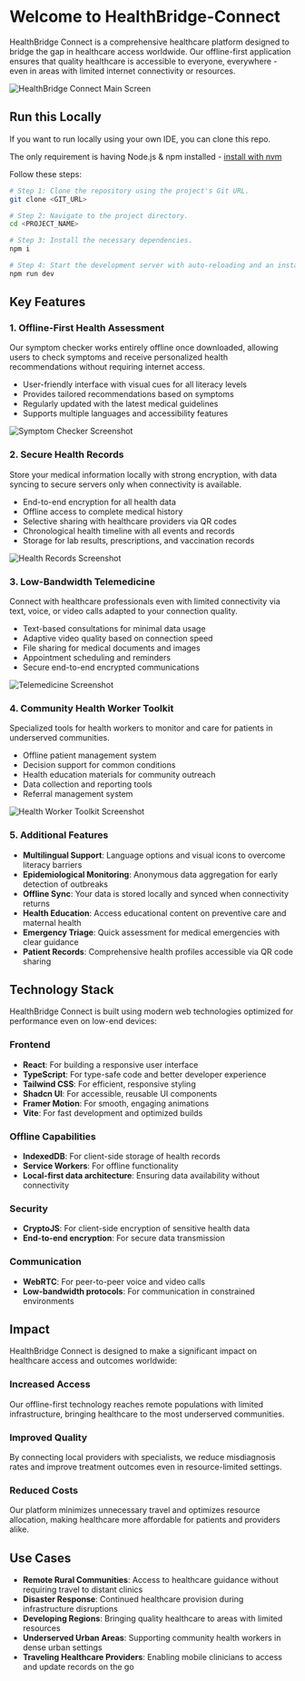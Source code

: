 
# Welcome to HealthBridge-Connect

HealthBridge Connect is a comprehensive healthcare platform designed to bridge the gap in healthcare access worldwide. Our offline-first application ensures that quality healthcare is accessible to everyone, everywhere - even in areas with limited internet connectivity or resources.

![HealthBridge Connect Main Screen](https://placeholder.com/add-your-homepage-screenshot-here)


## Run this Locally

If you want to run locally using your own IDE, you can clone this repo.

The only requirement is having Node.js & npm installed - [install with nvm](https://github.com/nvm-sh/nvm#installing-and-updating)

Follow these steps:

```sh
# Step 1: Clone the repository using the project's Git URL.
git clone <GIT_URL>

# Step 2: Navigate to the project directory.
cd <PROJECT_NAME>

# Step 3: Install the necessary dependencies.
npm i

# Step 4: Start the development server with auto-reloading and an instant preview.
npm run dev
```

## Key Features

### 1. Offline-First Health Assessment

Our symptom checker works entirely offline once downloaded, allowing users to check symptoms and receive personalized health recommendations without requiring internet access.

- User-friendly interface with visual cues for all literacy levels
- Provides tailored recommendations based on symptoms
- Regularly updated with the latest medical guidelines
- Supports multiple languages and accessibility features

![Symptom Checker Screenshot](https://placeholder.com/add-your-symptom-checker-screenshot-here)

### 2. Secure Health Records

Store your medical information locally with strong encryption, with data syncing to secure servers only when connectivity is available.

- End-to-end encryption for all health data
- Offline access to complete medical history
- Selective sharing with healthcare providers via QR codes
- Chronological health timeline with all events and records
- Storage for lab results, prescriptions, and vaccination records

![Health Records Screenshot](https://placeholder.com/add-your-health-records-screenshot-here)

### 3. Low-Bandwidth Telemedicine

Connect with healthcare professionals even with limited connectivity via text, voice, or video calls adapted to your connection quality.

- Text-based consultations for minimal data usage
- Adaptive video quality based on connection speed
- File sharing for medical documents and images
- Appointment scheduling and reminders
- Secure end-to-end encrypted communications

![Telemedicine Screenshot](https://placeholder.com/add-your-telemedicine-screenshot-here)

### 4. Community Health Worker Toolkit

Specialized tools for health workers to monitor and care for patients in underserved communities.

- Offline patient management system
- Decision support for common conditions
- Health education materials for community outreach
- Data collection and reporting tools
- Referral management system

![Health Worker Toolkit Screenshot](https://placeholder.com/add-your-health-worker-screenshot-here)

### 5. Additional Features

- **Multilingual Support**: Language options and visual icons to overcome literacy barriers
- **Epidemiological Monitoring**: Anonymous data aggregation for early detection of outbreaks
- **Offline Sync**: Your data is stored locally and synced when connectivity returns
- **Health Education**: Access educational content on preventive care and maternal health
- **Emergency Triage**: Quick assessment for medical emergencies with clear guidance
- **Patient Records**: Comprehensive health profiles accessible via QR code sharing

## Technology Stack

HealthBridge Connect is built using modern web technologies optimized for performance even on low-end devices:

### Frontend
- **React**: For building a responsive user interface
- **TypeScript**: For type-safe code and better developer experience
- **Tailwind CSS**: For efficient, responsive styling
- **Shadcn UI**: For accessible, reusable UI components
- **Framer Motion**: For smooth, engaging animations
- **Vite**: For fast development and optimized builds

### Offline Capabilities
- **IndexedDB**: For client-side storage of health records
- **Service Workers**: For offline functionality
- **Local-first data architecture**: Ensuring data availability without connectivity

### Security
- **CryptoJS**: For client-side encryption of sensitive health data
- **End-to-end encryption**: For secure data transmission

### Communication
- **WebRTC**: For peer-to-peer voice and video calls
- **Low-bandwidth protocols**: For communication in constrained environments

## Impact

HealthBridge Connect is designed to make a significant impact on healthcare access and outcomes worldwide:

### Increased Access
Our offline-first technology reaches remote populations with limited infrastructure, bringing healthcare to the most underserved communities.

### Improved Quality
By connecting local providers with specialists, we reduce misdiagnosis rates and improve treatment outcomes even in resource-limited settings.

### Reduced Costs
Our platform minimizes unnecessary travel and optimizes resource allocation, making healthcare more affordable for patients and providers alike.

## Use Cases

- **Remote Rural Communities**: Access to healthcare guidance without requiring travel to distant clinics
- **Disaster Response**: Continued healthcare provision during infrastructure disruptions
- **Developing Regions**: Bringing quality healthcare to areas with limited resources
- **Underserved Urban Areas**: Supporting community health workers in dense urban settings
- **Traveling Healthcare Providers**: Enabling mobile clinicians to access and update records on the go

